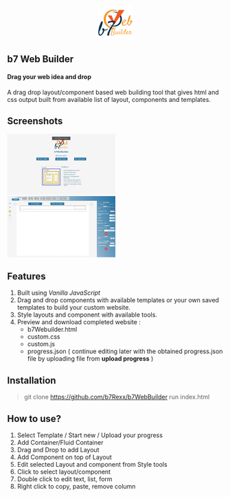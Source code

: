 <p align="center">
  <img width="80" height="80" src="/assets/img/b7-logo.png" alt="Logo">
</p>

## b7 Web Builder
#### Drag your web idea and drop
A drag drop layout/component based web building tool that gives html and css output built from available list of layout, components and templates.
 
## Screenshots
<p>
  <img width="50%" src="/assets/img/screenshot-1.jpg" alt="HomePage">
  <img width="50%" src="/assets/img/screenshot-2.jpg" alt="EditPage">
</p>

## Features
 1. Built using *Vanilla JavaScript* 
 2. Drag and drop components with available templates or your own saved templates to build your custom website.
 3. Style layouts and component with available tools.
 4. Preview and download completed website :
      * b7Webuilder.html 
      * custom.css 
      * custom.js
      * progress.json ( continue editing later with the obtained progress.json file by uploading file from **upload progress** )

## Installation
> git clone https://github.com/b7Rexx/b7WebBuilder
> run index.html 

## How to use?
1. Select Template / Start new / Upload your progress
2. Add Container/Fluid Container
3. Drag and Drop to add Layout
4. Add Component on top of Layout
5. Edit selected Layout and component from Style tools
6. Click to select layout/component
7. Double click to edit text, list, form 
8. Right click to copy, paste, remove column
